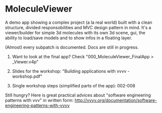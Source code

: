 MoleculeViewer
==============

A demo app showing a complex project (a la real world) built with a clean structure, divided responsobilities and MVC design pattern in mind.
It's a viewer/builder for simple 3d molecules with its own 3d scene, gui, the ability to load/save models and to show infos in a floating layer.

(Almost) every subpatch is documented. 
Docs are still in progress.

1. Want to look at the final app? 
   Check "000_MoleculeViewer_FinalApp > _Viewer.v4p"

2. Slides for the workshop:
   "Building applications with vvvv - workshop.pdf"
   
3. Single workshop steps (simplified parts of the app):
   002-008
   
Still hungry? Here is great practical advices about "software engineering patterns with vvv" in written form:
http://vvvv.org/documentation/software-engineering-patterns-with-vvvv
